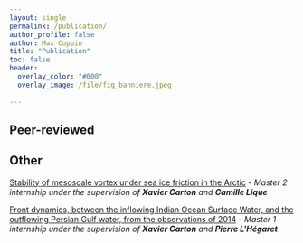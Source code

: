 ```yaml
---
layout: single 
permalink: /publication/
author_profile: false
author: Max Coppin
title: "Publication"
toc: false
header:
  overlay_color: "#000"
  overlay_image: /file/fig_banniere.jpeg
  
---
```

## Peer-reviewed


## Other 
[Stability of mesoscale vortex under sea ice friction in the Arctic](/file/Rapport_stage_stability_vor_sea_ice_COPPIN_Max_POC.pdf) - _Master 2 internship under the supervision of **Xavier Carton** and **Camille Lique**_

[Front dynamics, between the inflowing Indian Ocean Surface Water, and the outflowing Persian Gulf water, from the observations of 2014](/file/Rapport_stage_golf_persique.pdf) -  _Master 1 internship under the supervision of **Xavier Carton** and **Pierre L'Hégaret**_ 

